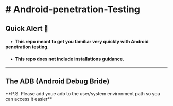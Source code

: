 <h1># Android-penetration-Testing</h1>
<h2>Quick Alert 🚨</h2>
<h4>&nbsp;&nbsp;&nbsp;&nbsp&nbsp;•&nbsp;&nbsp;This repo meant to get you familiar very quickly with Android penetration testing.</h4>
<h4>&nbsp;&nbsp;&nbsp;&nbsp&nbsp;•&nbsp;&nbsp;This repo does not include installations guidance.</h4>
<hr>
<h2>The ADB (Android Debug Bride)</h2>
**P.S. Please add youe adb to the user/system environment path so you can access it easier**
